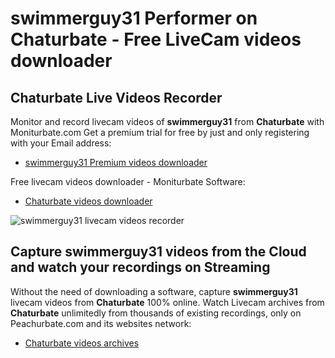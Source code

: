 # swimmerguy31 Performer on Chaturbate - Free LiveCam videos downloader

## Chaturbate Live Videos Recorder

Monitor and record livecam videos of **swimmerguy31** from **Chaturbate** with Moniturbate.com
Get a premium trial for free by just and only registering with your Email address:
* [swimmerguy31 Premium videos downloader](https://moniturbate.com/request-demo-licence-key.html)

Free livecam videos downloader - Moniturbate Software:
* [Chaturbate videos downloader](https://moniturbate.com/moniturbate-download-software.html)

![swimmerguy31 livecam videos recorder](https://peachurnet.com/templates/moniturbate-software.png)


## Capture swimmerguy31 videos from the Cloud and watch your recordings on Streaming

Without the need of downloading a software, capture **swimmerguy31** livecam videos from **Chaturbate** 100% online.
Watch Livecam archives from **Chaturbate** unlimitedly from thousands of existing recordings, only on Peachurbate.com and its websites network:
* [Chaturbate videos archives](https://peachurnet.com/)